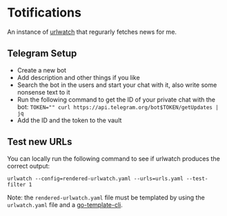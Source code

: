 # Totifications

An instance of [urlwatch](https://urlwatch.readthedocs.io) that regurarly fetches news for me.

## Telegram Setup

- Create a new bot
- Add description and other things if you like
- Search the bot in the users and start your chat with it, also write some nonsense text to it
- Run the following command to get the ID of your private chat with the bot: `TOKEN="" curl https://api.telegram.org/bot$TOKEN/getUpdates | jq`
- Add the ID and the token to the vault

## Test new URLs

You can locally run the following command to see if urlwatch produces the correct output:

```console
urlwatch --config=rendered-urlwatch.yaml --urls=urls.yaml --test-filter 1
```

Note: the `rendered-urlwatch.yaml` file must be templated by using the `urlwatch.yaml` file and a [go-template-cli](https://github.com/bluebrown/go-template-cli).